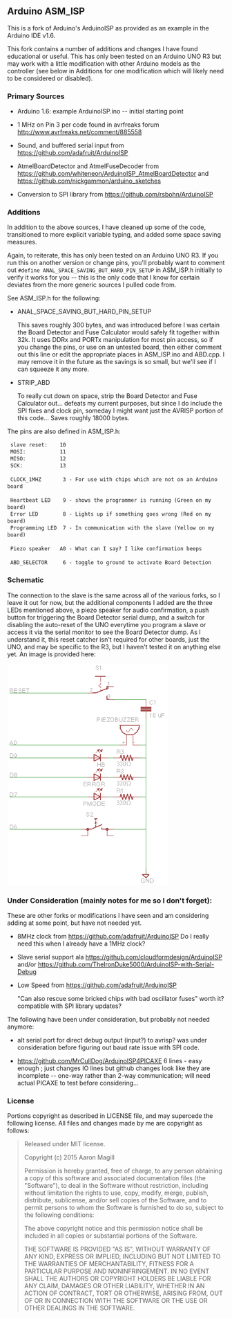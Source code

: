 Arduino ASM_ISP
---------------

This is a fork of Arduino's ArduinoISP as provided as an example in the Arduino IDE v1.6.

This fork contains a number of additions and changes I have found educational or useful.  This has only been tested on an Arduino UNO R3 but may work with a little modification with other Arduino models as the controller (see below in Additions for one modification which will likely need to be considered or disabled).

### Primary Sources

* Arduino 1.6: example ArduinoISP.ino -- initial starting point

* 1 MHz on Pin 3 per code found in avrfreaks forum http://www.avrfreaks.net/comment/885558

* Sound, and buffered serial input from https://github.com/adafruit/ArduinoISP

* AtmelBoardDetector and AtmelFuseDecoder from https://github.com/whiteneon/ArduinoISP_AtmelBoardDetector and https://github.com/nickgammon/arduino_sketches

* Conversion to SPI library from https://github.com/rsbohn/ArduinoISP

### Additions

In addition to the above sources, I have cleaned up some of the code, transitioned to more explicit variable typing, and added some space saving measures.

Again, to reiterate, this has only been tested on an Arduino UNO R3.  If you run this on another version or change pins, you'll probably want to comment out  `#define ANAL_SPACE_SAVING_BUT_HARD_PIN_SETUP` in ASM_ISP.h initially to verify it works for you -- this is the only code that I know for certain deviates from the more generic sources I pulled code from.

See ASM_ISP.h for the following:

* ANAL_SPACE_SAVING_BUT_HARD_PIN_SETUP

  This saves roughly 300 bytes, and was introduced before I was certain the Board Detector and Fuse Calculator would safely fit together within 32k. It uses DDRx and PORTx manipulation for most pin access, so if you change the pins, or use on an untested board,  then either comment out this line or edit the appropriate places in ASM_ISP.ino and ABD.cpp.  I may remove it in the future as the savings is so small, but we'll see if I can squeeze it any more.

* STRIP_ABD

  To really cut down on space, strip the Board Detector and Fuse Calculator out... defeats my current purposes, but since I do include the SPI fixes and clock pin, someday I might want just the AVRISP portion of this code...  Saves roughly 18000 bytes.
       
The pins are also defined in ASM_ISP.h:

     slave reset:    10
     MOSI:           11
     MISO:           12
     SCK:            13

     CLOCK_1MHZ       3 - For use with chips which are not on an Arduino board

     Heartbeat LED    9 - shows the programmer is running (Green on my board)
     Error LED        8 - Lights up if something goes wrong (Red on my board)
     Programming LED  7 - In communication with the slave (Yellow on my board)

     Piezo speaker   A0 - What can I say? I like confirmation beeps

     ABD_SELECTOR     6 - toggle to ground to activate Board Detection

### Schematic

The connection to the slave is the same across all of the various forks, so I leave it out for now, but the additional components I added are the three LEDs mentioned above, a piezo speaker for audio confirmation, a push button for triggering the Board Detector serial dump, and a switch for disabling the auto-reset of the UNO everytime you program a slave or access it via the serial monitor to see the Board Detector dump. As I understand it, this reset catcher isn't required for other boards, just the UNO, and may be specific to the R3, but I haven't tested it on anything else yet.  An image is provided here:

![Schematic of additional circuits](schem.png)

### Under Consideration (mainly notes for me so I don't forget):

These are other forks or modifications I have seen and am considering adding at some point, but have not needed yet.

* 8MHz clock from https://github.com/adafruit/ArduinoISP Do I really need this when I already have a 1MHz clock?

* Slave serial support ala https://github.com/cloudformdesign/ArduinoISP and/or https://github.com/TheIronDuke5000/ArduinoISP-with-Serial-Debug

* Low Speed from https://github.com/adafruit/ArduinoISP

  "Can also rescue some bricked chips with bad oscillator fuses" worth it? compatible with SPI library updates?

The following have been under consideration, but probably not needed anymore:

* alt serial port for direct debug output (input?) to avrisp? was under consideration before figuring out baud rate issue with SPI code.

* https://github.com/MrCullDog/ArduinoISP4PICAXE 6 lines - easy enough ; just changes IO lines but github changes look like they are incomplete -- one-way rather than 2-way communication; will need actual PICAXE to test before considering...

### License

Portions copyright as described in LICENSE file, and may supercede the following license.  All files and changes made by me are copyright as follows:

> Released under MIT license.
>
> Copyright (c) 2015 Aaron Magill
>
> Permission is hereby granted, free of charge, to any person obtaining a copy
> of this software and associated documentation files (the "Software"), to deal
> in the Software without restriction, including without limitation the rights
> to use, copy, modify, merge, publish, distribute, sublicense, and/or sell
> copies of the Software, and to permit persons to whom the Software is
> furnished to do so, subject to the following conditions:
>
> The above copyright notice and this permission notice shall be included in
> all copies or substantial portions of the Software.
>
> THE SOFTWARE IS PROVIDED "AS IS", WITHOUT WARRANTY OF ANY KIND, EXPRESS OR
> IMPLIED, INCLUDING BUT NOT LIMITED TO THE WARRANTIES OF MERCHANTABILITY,
> FITNESS FOR A PARTICULAR PURPOSE AND NONINFRINGEMENT. IN NO EVENT SHALL THE
> AUTHORS OR COPYRIGHT HOLDERS BE LIABLE FOR ANY CLAIM, DAMAGES OR OTHER
> LIABILITY, WHETHER IN AN ACTION OF CONTRACT, TORT OR OTHERWISE, ARISING FROM,
> OUT OF OR IN CONNECTION WITH THE SOFTWARE OR THE USE OR OTHER DEALINGS IN
> THE SOFTWARE.
